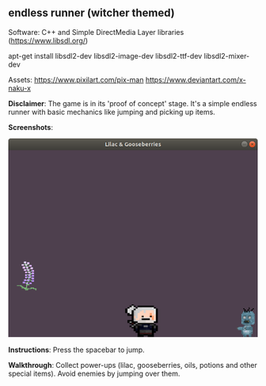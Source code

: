 <h2>endless runner (witcher themed)</h2>

Software: C++ and Simple DirectMedia Layer libraries (https://www.libsdl.org/)

apt-get install libsdl2-dev libsdl2-image-dev libsdl2-ttf-dev libsdl2-mixer-dev

Assets: https://www.pixilart.com/pix-man
	https://www.deviantart.com/x-naku-x

**Disclaimer**: The game is in its 'proof of concept' stage. It's a simple endless runner with basic mechanics like jumping and picking up items.

**Screenshots**:

![In-game-shot](lilac_runner1.png)

**Instructions**: Press the spacebar to jump.

**Walkthrough**: Collect power-ups (lilac, gooseberries, oils, potions and other special items). Avoid enemies by jumping over them. 
